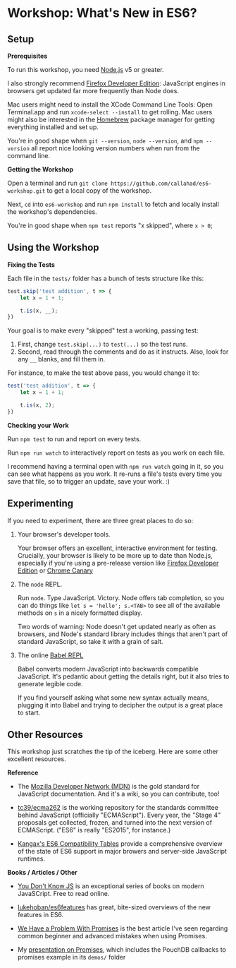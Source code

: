 # Workshop: What's New in ES6?

## Setup

__Prerequisites__

To run this workshop, you need [Node.js](https://node.js.org) v5 or greater.

I also strongly recommend [Firefox Developer Edition](https://firefox.com/developer/):
JavaScript engines in browsers get updated far more frequently than Node does.

Mac users might need to install the XCode Command Line Tools: Open Terminal.app
and run `xcode-select --install` to get rolling. Mac users might also be
interested in the [Homebrew](http://brew.sh) package manager for getting
everything installed and set up.

You're in good shape when `git --version`, `node --version`, and `npm --version`
all report nice looking version numbers when run from the command line.

__Getting the Workshop__

Open a terminal and run `git clone https://github.com/callahad/es6-workshop.git`
to get a local copy of the workshop.

Next, `cd` into `es6-workshop` and run `npm install` to fetch and locally
install the workshop's dependencies.

You're in good shape when `npm test` reports "x skipped", where `x > 0`;

## Using the Workshop

__Fixing the Tests__

Each file in the `tests/` folder has a bunch of tests structure like this:

```javascript
test.skip('test addition', t => {
    let x = 1 + 1;

    t.is(x, __);
})
```

Your goal is to make every "skipped" test a working, passing test:

1. First, change `test.skip(...)` to `test(...)` so the test runs.
2. Second, read through the comments and do as it instructs. Also, look for any
   `__` blanks, and fill them in.

For instance, to make the test above pass, you would change it to:

```javascript
test('test addition', t => {
    let x = 1 + 1;

    t.is(x, 2);
})
```

__Checking your Work__

Run `npm test` to run and report on every tests.

Run `npm run watch` to interactively report on tests as you work on each file.

I recommend having a terminal open with `npm run watch` going in it, so you can
see what happens as you work. It re-runs a file's tests every time you save that
file, so to trigger an update, save your work. :)

## Experimenting

If you need to experiment, there are three great places to do so:

1. Your browser's developer tools.

    Your browser offers an excellent, interactive environment for testing.
    Crucially, your browser is likely to be more up to date than Node.js,
    especially if you're using a pre-release version like
    [Firefox Developer Edition](https://firefox.com/developer) or
    [Chrome Canary](https://www.google.com/chrome/browser/canary.html)

2. The `node` REPL.

    Run `node`. Type JavaScript. Victory. Node offers tab completion, so you can
    do things like `let s = 'hello'; s.<TAB>` to see all of the available
    methods on `s` in a nicely formatted display.

    Two words of warning: Node doesn't get updated nearly as often as browsers,
    and Node's standard library includes things that aren't part of standard
    JavaScript, so take it with a grain of salt.

3. The online [Babel REPL](http://babeljs.io/repl/)

    Babel converts modern JavaScript into backwards compatible JavaScript. It's
    pedantic about getting the details right, but it also tries to generate
    legible code.

    If you find yourself asking what some new syntax actually means, plugging it
    into Babel and trying to decipher the output is a great place to start.

## Other Resources

This workshop just scratches the tip of the iceberg. Here are some other
excellent resources.

__Reference__

- The [Mozilla Developer Network (MDN)](https://developer.mozilla.org/en-US/docs/Web/JavaScript/Reference)
  is the gold standard for JavaScript documentation. And it's a wiki, so you can
  contribute, too!

- [tc39/ecma262](https://github.com/tc39/ecma262) is the working repository for
  the standards committee behind JavaScript (officially "ECMAScript"). Every
  year, the "Stage 4" proposals get collected, frozen, and turned into the
  next version of ECMAScript. ("ES6" is really "ES2015", for instance.)

- [Kangax's ES6 Compatibility Tables](http://kangax.github.io/compat-table/es6/)
  provide a comprehensive overview of the state of ES6 support in major browers
  and server-side JavaScript runtimes.

__Books / Articles / Other__

- [You Don't Know JS](https://github.com/getify/You-Dont-Know-JS) is an
  exceptional series of books on modern JavaSCript. Free to read online.

- [lukehoban/es6features](https://github.com/lukehoban/es6features) has great,
  bite-sized overviews of the new features in ES6.

- [We Have a Problem With Promises](https://pouchdb.com/2015/05/18/we-have-a-problem-with-promises.html)
  is the best article I've seen regarding common beginner and advanced mistakes
  when using Promises.

- My [presentation on Promises](https://github.com/callahad/tccc19-async), which
    includes the PouchDB callbacks to promises example in its `demos/` folder
